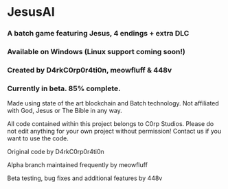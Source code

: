 # JesusAI

### A batch game featuring Jesus, 4 endings + extra DLC
### Available on Windows (Linux support coming soon!)
### Created by D4rkC0rp0r4ti0n, meowfluff & 448v
### Currently in beta. 85% complete.

Made using state of the art blockchain and Batch technology. 
Not affiliated with God, Jesus or The Bible in any way.

All code contained within this project belongs to C0rp Studios.
Please do not edit anything for your own project without permission!
Contact us if you want to use the code.

Original code by D4rkC0rp0r4ti0n

Alpha branch maintained frequently by meowfluff

Beta testing, bug fixes and additional features by 448v
